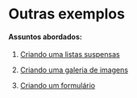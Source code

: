 # Outras exemplos

#### Assuntos abordados: 

1. [Criando uma listas suspensas](aulas/20.1-lista-suspensas)

2. [Criando uma galeria de imagens](aulas/20.2-galeria-de-imagens)

3. [Criando um formulário](aulas/20.3-formularios)

   
